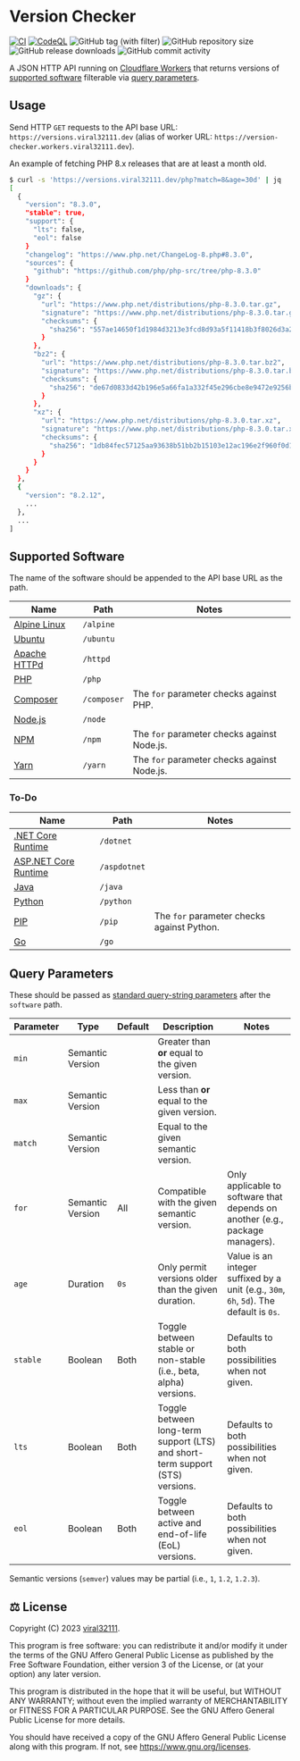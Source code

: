 # Version Checker

[![CI](https://github.com/viral32111/version-checker/actions/workflows/ci.yml/badge.svg?branch=main)](https://github.com/viral32111/version-checker/actions/workflows/ci.yml)
[![CodeQL](https://github.com/viral32111/version-checker/actions/workflows/codeql.yml/badge.svg)](https://github.com/viral32111/version-checker/actions/workflows/codeql.yml)
![GitHub tag (with filter)](https://img.shields.io/github/v/tag/viral32111/version-checker?label=Latest)
![GitHub repository size](https://img.shields.io/github/repo-size/viral32111/version-checker?label=Size)
![GitHub release downloads](https://img.shields.io/github/downloads/viral32111/version-checker/total?label=Downloads)
![GitHub commit activity](https://img.shields.io/github/commit-activity/m/viral32111/version-checker?label=Commits)

A JSON HTTP API running on [Cloudflare Workers](https://workers.cloudflare.com) that returns versions of [supported software](#supported-software) filterable via [query parameters](#query-parameters).

## Usage

Send HTTP `GET` requests to the API base URL: `https://versions.viral32111.dev` (alias of worker URL: `https://version-checker.workers.viral32111.dev`).

An example of fetching PHP 8.x releases that are at least a month old.

```bash
$ curl -s 'https://versions.viral32111.dev/php?match=8&age=30d' | jq
[
  {
    "version": "8.3.0",
    "stable": true,
    "support": {
      "lts": false,
      "eol": false
    }
    "changelog": "https://www.php.net/ChangeLog-8.php#8.3.0",
    "sources": {
      "github": "https://github.com/php/php-src/tree/php-8.3.0"
    }
    "downloads": {
      "gz": {
        "url": "https://www.php.net/distributions/php-8.3.0.tar.gz",
        "signature": "https://www.php.net/distributions/php-8.3.0.tar.gz.asc",
        "checksums": {
          "sha256": "557ae14650f1d1984d3213e3fcd8d93a5f11418b3f8026d3a2d5022251163951"
        }
      },
      "bz2": {
        "url": "https://www.php.net/distributions/php-8.3.0.tar.bz2",
        "signature": "https://www.php.net/distributions/php-8.3.0.tar.bz2.asc",
        "checksums": {
          "sha256": "de67d0833d42b196e5a66fa1a332f45e296cbe8e9472e9256b2a071c34dc5ed6"
        }
      },
      "xz": {
        "url": "https://www.php.net/distributions/php-8.3.0.tar.xz",
        "signature": "https://www.php.net/distributions/php-8.3.0.tar.xz.asc",
        "checksums": {
          "sha256": "1db84fec57125aa93638b51bb2b15103e12ac196e2f960f0d124275b2687ea54"
        }
      }
    }
  },
  {
    "version": "8.2.12",
    ...
  },
  ...
]
```

## Supported Software

The name of the software should be appended to the API base URL as the path.

| Name | Path | Notes |
| ---- | ---- | ----- |
| [Alpine Linux](https://alpinelinux.org) | `/alpine` | |
| [Ubuntu](https://ubuntu.com) | `/ubuntu` | |
| [Apache HTTPd](https://httpd.apache.org) | `/httpd` | |
| [PHP](https://php.net) | `/php` | |
| [Composer](https://getcomposer.org) | `/composer` | The `for` parameter checks against PHP. |
| [Node.js](https://nodejs.org) | `/node` | |
| [NPM](https://npmjs.com) | `/npm` | The `for` parameter checks against Node.js. |
| [Yarn](https://yarnpkg.com) | `/yarn` | The `for` parameter checks against Node.js. |

### To-Do

| Name | Path | Notes |
| ---- | ---- | ----- |
| [.NET Core Runtime](https://dotnet.microsoft.com) | `/dotnet` | |
| [ASP.NET Core Runtime](https://dotnet.microsoft.com) | `/aspdotnet` | |
| [Java](https://jdk.java.net) | `/java` | |
| [Python](https://python.org) | `/python` | |
| [PIP](https://pypi.org) | `/pip` | The `for` parameter checks against Python. |
| [Go](https://go.dev) | `/go` | |

## Query Parameters

These should be passed as [standard query-string parameters](https://developer.mozilla.org/en-US/docs/Learn/Common_questions/Web_mechanics/What_is_a_URL#parameters) after the `software` path.

| Parameter | Type | Default | Description | Notes |
| --------- | ---- | ----------- | ----- | ----- |
| `min` | Semantic Version | | Greater than **or** equal to the given version. | |
| `max` | Semantic Version | | Less than **or** equal to the given version. | |
| `match` | Semantic Version | | Equal to the given semantic version. | |
| `for` | Semantic Version | All | Compatible with the given semantic version. | Only applicable to software that depends on another (e.g., package managers). |
| `age` | Duration | `0s` | Only permit versions older than the given duration. | Value is an integer suffixed by a unit (e.g., `30m`, `6h`, `5d`). The default is `0s`. |
| `stable` | Boolean | Both | Toggle between stable or non-stable (i.e., beta, alpha) versions. | Defaults to both possibilities when not given. |
| `lts` | Boolean | Both | Toggle between long-term support (LTS) and short-term support (STS) versions. | Defaults to both possibilities when not given. |
| `eol` | Boolean | Both | Toggle between active and end-of-life (EoL) versions. | Defaults to both possibilities when not given. |

Semantic versions (`semver`) values may be partial (i.e., `1`, `1.2`, `1.2.3`).

## ⚖️ License

Copyright (C) 2023 [viral32111](https://viral32111.com).

This program is free software: you can redistribute it and/or modify
it under the terms of the GNU Affero General Public License as
published by the Free Software Foundation, either version 3 of the
License, or (at your option) any later version.

This program is distributed in the hope that it will be useful,
but WITHOUT ANY WARRANTY; without even the implied warranty of
MERCHANTABILITY or FITNESS FOR A PARTICULAR PURPOSE. See the
GNU Affero General Public License for more details.

You should have received a copy of the GNU Affero General Public License
along with this program. If not, see https://www.gnu.org/licenses.
